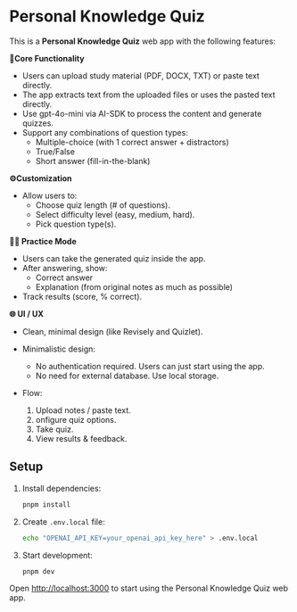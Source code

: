 # Personal Knowledge Quiz


This is a **Personal Knowledge Quiz** web app with the following features:

**🎯Core Functionality**
- Users can upload study material (PDF, DOCX, TXT) or paste text directly.
- The app extracts text from the uploaded files or uses the pasted text directly.
- Use gpt-4o-mini via AI-SDK to process the content and generate quizzes.
- Support any combinations of question types:
  - Multiple-choice (with 1 correct answer + distractors)
  - True/False
  - Short answer (fill-in-the-blank)

**⚙️Customization**
- Allow users to:
  - Choose quiz length (# of questions).
  - Select difficulty level (easy, medium, hard).
  - Pick question type(s).

**🧑‍💻 Practice Mode**
- Users can take the generated quiz inside the app.
- After answering, show:
  - Correct answer
  - Explanation (from original notes as much as possible)
- Track results (score, % correct).


**🌐 UI / UX**
- Clean, minimal design (like Revisely and Quizlet).
- Minimalistic design:
  - No authentication required. Users can just start using the app.
  - No need for external database. Use local storage.

- Flow:
  1. Upload notes / paste text.
  2. onfigure quiz options.
  3. Take quiz.
  4. View results & feedback.


## Setup

1. Install dependencies:

   ```bash
   pnpm install
   ```

2. Create `.env.local` file:

   ```bash
   echo "OPENAI_API_KEY=your_openai_api_key_here" > .env.local
   ```

3. Start development:
   ```bash
   pnpm dev
   ```

Open [http://localhost:3000](http://localhost:3000) to start using the Personal Knowledge Quiz web app.

